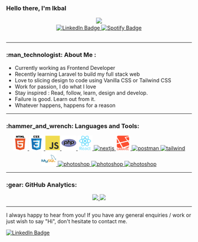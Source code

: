 <h3 align="left">Hello there, I'm Ikbal</h3>
<div align="center">
  <img src="https://media-exp1.licdn.com/dms/image/C4D16AQHN3UZ7ggFPCQ/profile-displaybackgroundimage-shrink_350_1400/0/1654612921528?e=1671062400&v=beta&t=smBvvvN4NbNnhvv6wUcpyj5Gre6-uRb3VCIEDE_7Tjw"/>
  <br>
  <div>
    <a href="https://www.linkedin.com/in/mikbaltawakal29/">
      <img src="https://img.shields.io/badge/LinkedIn-blue?style=for-the-badge&logo=linkedin&logoColor=white" alt="LinkedIn Badge"/>
    </a>
    <a href="https://tawakalmit.vercel.app">
      <img src="https://img.shields.io/badge/website-000000?style=for-the-badge&logo=About.me&logoColor=white" alt="Spotify Badge"/>
    </a>
  </div>
  <img src="https://komarev.com/ghpvc/?username=tawakalmit&style=flat-square&color=blue" alt=""/>
</div>
  
---

<h3 align="left">:man_technologist: About Me :</h3>
<div align="left">
  <ul>
    <li>Currently working as Frontend Developer</li>
    <li>Recently learning Laravel to build my full stack web</li>
    <li>Love to slicing design to code using Vanilla CSS or Tailwind CSS</li>
    <li>Work for passion, I do what I love</li>
    <li>Stay inspired : Read, follow, learn, design and develop.</li>
    <li>Failure is good. Learn out from it.</li>
    <li>Whatever happens, happens for a reason</li>
  </ul>
</div>

---

<h3 align="left">:hammer_and_wrench: Languages and Tools:</h3>
<div align="center"> 
  <a href="https://www.w3.org/html/" target="_blank" rel="noreferrer"> 
    <img src="https://raw.githubusercontent.com/devicons/devicon/master/icons/html5/html5-original-wordmark.svg" alt="html5" width="40" height="40"/> 
  </a>
  <a href="https://www.w3schools.com/css/" target="_blank" rel="noreferrer"> 
    <img src="https://raw.githubusercontent.com/devicons/devicon/master/icons/css3/css3-original-wordmark.svg" alt="css3" width="40" height="40"/> 
  </a> 
  <a href="https://developer.mozilla.org/en-US/docs/Web/JavaScript" target="_blank" rel="noreferrer"> 
    <img src="https://raw.githubusercontent.com/devicons/devicon/master/icons/javascript/javascript-original.svg" alt="javascript" width="40" height="40"/> 
  </a>
  <a href="https://www.php.net" target="_blank" rel="noreferrer"> 
    <img src="https://raw.githubusercontent.com/devicons/devicon/master/icons/php/php-original.svg" alt="php" width="40" height="40"/> 
  </a> 
  <a href="https://reactjs.org/" target="_blank" rel="noreferrer"> 
    <img src="https://raw.githubusercontent.com/devicons/devicon/master/icons/react/react-original-wordmark.svg" alt="react" width="40" height="40"/> 
  </a>
  <a href="https://nextjs.org/" target="_blank" rel="noreferrer"> 
    <img src="https://cdn.worldvectorlogo.com/logos/nextjs-2.svg" alt="nextjs" width="40" height="40"/> 
  </a> 
  <a href="https://laravel.com/" target="_blank" rel="noreferrer"> 
    <img src="https://raw.githubusercontent.com/devicons/devicon/master/icons/laravel/laravel-plain-wordmark.svg" alt="laravel" width="40" height="40"/> 
  </a>
  <a href="https://postman.com" target="_blank" rel="noreferrer"> 
    <img src="https://www.vectorlogo.zone/logos/getpostman/getpostman-icon.svg" alt="postman" width="40" height="40"/> 
  </a>   
  <a href="https://tailwindcss.com/" target="_blank" rel="noreferrer"> 
    <img src="https://www.vectorlogo.zone/logos/tailwindcss/tailwindcss-icon.svg" alt="tailwind" width="40" height="40"/> 
  </a>
  <a href="https://www.mysql.com/" target="_blank" rel="noreferrer"> 
    <img src="https://raw.githubusercontent.com/devicons/devicon/master/icons/mysql/mysql-original-wordmark.svg" alt="mysql" width="40" height="40"/> 
  </a> 
  <a href="https://www.photoshop.com/en" target="_blank" rel="noreferrer"> 
    <img src="https://cdn-icons-png.flaticon.com/512/5968/5968520.png" alt="photoshop" width="40" height="40"/> 
  </a>
  <a href="https://www.photoshop.com/en" target="_blank" rel="noreferrer"> 
    <img src="https://cdn-icons-png.flaticon.com/512/5968/5968472.png" alt="photoshop" width="40" height="40"/> 
  </a>
  <a href="https://www.figma.com/en" target="_blank" rel="noreferrer"> 
    <img src="https://cdn-icons-png.flaticon.com/512/5968/5968705.png" alt="photoshop" width="40" height="40"/> 
  </a>
</div>

---

<h3 align="left">:gear: GitHub Analytics:</h3>
<div align="center">
  <a href="https://github.com/tawakalmit">
    <img height="180em" src="https://github-readme-stats-eight-theta.vercel.app/api?username=tawakalmit&show_icons=true&theme=algolia&include_all_commits=true&count_private=true"/>
    <img height="180em" src="https://github-readme-stats-eight-theta.vercel.app/api/top-langs/?username=tawakalmit&layout=compact&langs_count=8&theme=algolia"/>
  </a>
</div>

---

<div>
  <p>I always happy to hear from you! If you have any general enquiries / work or just wish to say "Hi", don't hesitate to contact me.</p>
  <a href="https://www.linkedin.com/in/mikbaltawakal29/">
      <img src="https://img.shields.io/badge/LinkedIn-blue?style=for-the-badge&logo=linkedin&logoColor=white" alt="LinkedIn Badge"/>
    </a>
</div>
